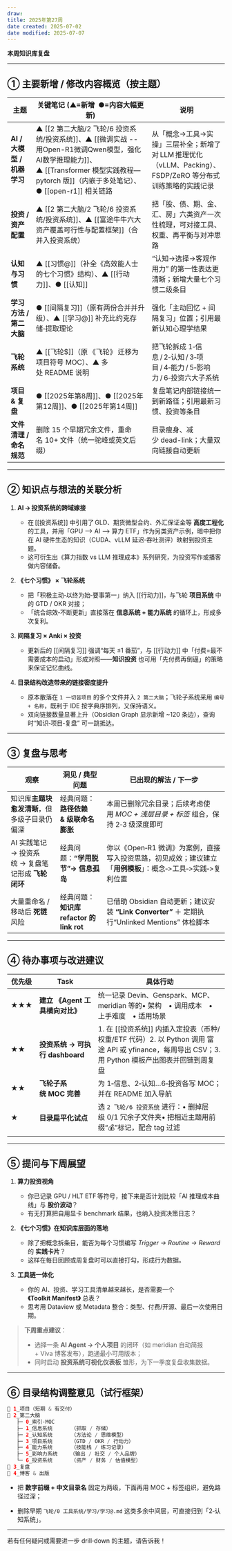 ```yaml
---
draw:
title: 2025年第27周
date created: 2025-07-02
date modified: 2025-07-07
---
```

**本周知识库复盘**

---

## ① 主要新增 / 修改内容概览（按主题）

| 主题                  | 关键笔记 (▲=新增  ●=内容大幅更新)                                                                                                                  | 说明                                                                  |
| ------------------- | -------------------------------------------------------------------------------------------------------------------------------------- | ------------------------------------------------------------------- |
| **AI / 大模型 / 机器学习** | ▲ [[2 第二大脑/2 飞轮/6 投资系统/投资系统]]、▲ [[微调实战 -- 用Open-R1微调Qwen模型，强化AI数学推理能力]]、▲ [[Transformer 模型实践教程—pytorch 版]]（内嵌于多处笔记）、● [[open-r1]] 相关链路 | 从「概念→工具→实操」三层补全；新增了对 LLM 推理优化（vLLM、Packing）、FSDP/ZeRO 等分布式训练策略的实践记录 |
| **投资 / 资产配置**       | ▲ [[2 第二大脑/2 飞轮/6 投资系统/投资系统]]、▲ [[富途牛牛六大资产覆盖可行性与配置框架]]（合并入投资系统）| 把「股、债、期、金、汇、房」六类资产一次性梳理，可对接工具、权重、再平衡与对冲思路                           |
| **认知与习惯**           | ▲ [[习惯@]]（补全《高效能人士的七个习惯》结构）、▲ [[行动力]]、● [[认知]]                                                                                         | “认知→选择→客观作用力” 的第一性表达更清晰；新增大量七个习惯二级条目                                |
| **学习方法 / 第二大脑**     | ● [[间隔复习]]（原有两份合并并升级）、▲ [[学习@]] 补充比约克存储‑提取理论                                                                                           | 强化「主动回忆 + 间隔复习」位置；引用最新认知心理学结果                                       |
| **飞轮系统**            | ▲ [[飞轮$]]（原 《飞轮》 迁移为项目符号 MOC）、▲ 多处 README 说明                                                                                           | 把飞轮拆成 1‑信息 / 2‑认知 / 3‑项目 / 4‑能力 / 5‑影响力 / 6‑投资六大子系统                 |
| **项目 & 复盘**         | ● [[2025年第8周]]、● [[2025年第12周]]、● [[2025年第14周]]                                                                                         | 复盘笔记内部链接统一到新路径；引用最新习惯、投资等条目                                         |
| **文件清理 / 命名规范**     | 删除 15 个早期冗余文件，重命名 10+ 文件（统一驼峰或英文后缀）| 目录瘦身、减少 dead-link；大量双向链接自动更新                                        |

---

## ② 知识点与想法的关联分析

1. **AI → 投资系统的跨域嫁接**
    - 在 [[投资系统]] 中引用了 GLD、期货微型合约、外汇保证金等 **高度工程化** 的工具，并用「GPU —> AI —> 算力 ETF」作为另类资产示例，暗中把你在 AI 硬件生态的知识（CUDA、vLLM 延迟‑吞吐测评）映射到投资主题。
    - 这可衍生出《算力指数 vs LLM 推理成本》系列研究，为投资写作或播客做内容储备。
        
2. **《七个习惯》 × 飞轮系统**
    - 把「积极主动‑以终为始‑要事第一」纳入 [[行动力]]，与飞轮 **项目系统** 中的 GTD / OKR 对接；
    - 「统合综效‑不断更新」直接落在 **信息系统 + 能力系统** 的循环上，形成多次复利。
        
3. **间隔复习 × Anki × 投资**
    - 更新后的 [[间隔复习]] 强调“每天 ≤1 番茄”，与 [[行动力]] 中「付费=最不需要成本的启动」形成对照——**知识投资** 也可用「先付费再倒逼」的策略来保证记忆曲线。
        
4. **目录结构改造带来的链接密度提升**
    - 原本散落在 `1 一切皆项目` 的多个文件并入 `2 第二大脑`；飞轮子系统采用 `编号 + 名称`，既利于 IDE 按字典序排列，又保持语义。
    - 双向链接数量显著上升（Obsidian Graph 显示新增 ~120 条边），查询时“知识‑项目‑复盘” 可一跳抵达。
        

---

## ③ 复盘与思考

|观察|洞见 / 典型问题|已出现的解法 / 下一步|
|---|---|---|
|知识库**主题块愈发清晰**，但多级子目录仍偏深|经典问题：**路径依赖 & 级联命名膨胀**|本周已删除冗余目录；后续考虑使用 _MOC + 浅层目录 + 标签_ 组合，保持 2‑3 级深度即可|
|AI 实践笔记 → 投资系统 → 复盘笔记形成 **飞轮闭环**|经典问题：**“学用脱节”→ 信息孤岛**|你以《Open‑R1 微调》为案例，直接写入投资思路，初见成效；建议建立「**用例模板**」：概念‑>工具‑>实践‑>复利位置|
|大量重命名 / 移动后 **死链** 风险|经典问题：**知识库 refactor 的 link rot**|已借助 Obsidian 自动更新；建议安装 **“Link Converter”** ＋ 定期执行“Unlinked Mentions” 体检脚本|

---

## ④ 待办事项与改进建议

|优先级|Task|具体行动|
|---|---|---|
|★★★|**建立 《Agent 工具横向对比》**|统一记录 Devin、Genspark、MCP、meridian 等的• 架构 • 调用成本 • 上手难度 • 适用场景|
|★★|**投资系统 → 可执行 dashboard**|1. 在 [[投资系统]] 内插入定投表（币种/权重/ETF 代码）2. 以 Python 调用 富途 API 或 yfinance，每周导出 CSV；3. 用 Python 模板产出图表并回链到周复盘|
|★★|**飞轮子系统 MOC 完善**|为 1‑信息、2‑认知…6‑投资各写 MOC；并在 README 加入导航|
|★|**目录扁平化试点**|选 `2 飞轮/6 投资系统` 进行：• 删掉层级 0/1 冗余子文件夹• 把相近主题用前缀“💰”标记，配合 tag 过滤|

---

## ⑤ 提问与下周展望

1. **算力投资视角**
    - 你已记录 GPU / HLT ETF 等符号，接下来是否计划比较「AI 推理成本曲线」与 **股价波动**？
    - 有无打算把自用显卡 benchmark 结果，也纳入投资决策日志？
        
2. **《七个习惯》在知识库层面的落地**
    - 除了把概念拆条目，能否为每个习惯编写 _Trigger → Routine → Reward_ 的 **实践卡片**？
    - 这样在每日回顾或周复盘时可以直接打勾，形成行为数据。
        
3. **工具链一体化**
    - 你的 AI、投资、学习工具清单越来越长，是否需要一个 **《Toolkit Manifest》** 总表？
    - 思考用 Dataview 或 Metadata 整合：类型、付费/开源、最后一次使用日期。
        

> **下周重点建议**：
> - 选择一条 **AI Agent → 个人项目** 的闭环（如 meridian 自动简报 + Viva 博客发布），跑通最小可用版本；
> - 同时启动 **投资系统可视化仪表板** 雏形，为下一季度复盘收集数据。
>

---

## ⑥ 目录结构调整意见（试行框架）

```Java
📂 1_项目（短期 & 有交付）
📂 2_第二大脑
   ├─ 0_索引‑MOC
   ├─ 1_信息系统      （抓取 / 存储）
   ├─ 2_认知系统      （方法论 / 思维模型）
   ├─ 3_项目系统      （GTD / OKR / 行动力）
   ├─ 4_能力系统      （技能栈 / 练习记录）
   ├─ 5_影响力系统    （输出 / 社交 / 个人品牌）
   └─ 6_投资系统      （资产 / 财务 / 估值模型）
📂 3_复盘
📂 4_博客 & 出版
```

- 把 **数字前缀 + 中文目录名** 固定为两级，下面再用 MOC + 标签组织，避免路径过深；
    
- 删除早期 `飞轮/0 工具系统/学习/学习@.md` 这类多余中间层，可直接归到「2‑认知系统」。
    

---

若有任何疑问或需要进一步 drill‑down 的主题，请告诉我！
